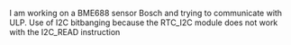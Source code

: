 
I am working on a BME688 sensor Bosch and trying to communicate with ULP.
Use of I2C bitbanging because the RTC_I2C module does not work with the I2C_READ instruction
